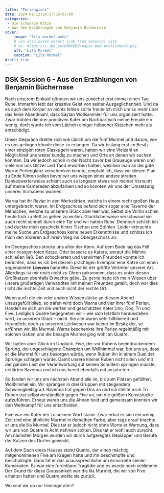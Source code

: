```yaml
---
title: "Perlenglanz"
date: 2024-01-13T20:57:36+01:00
categories:
 - Die schwarze Katze
 - Aus den Erzählungen von Benjamin Büchernase
cover:
    image: "lila_murmel.webp"
    # can also paste direct link from external site
    # ex. https://i.ibb.co/K0HVPBd/paper-mod-profilemode.png
    alt: "Lila Murmel"
    caption: "Lila Murmel"
draft: true
---
```


## DSK Session 6 - Aus den Erzählungen von Benjamin Büchernase

Nach unserem Einkauf gönnten wir uns zunächst erst einmal einen Tag Ruhe. Immerhin lebt der kreative Geist von seiner Ausgeglichenheit. Und da es auch dem Körper an nichts fehlen sollte freute ich mich um so mehr über das feine Abendmahl, dass Saytan Wollsammler für uns organisiert hatte. Zwar trübten die drei primitiven Kater am Nachbartisch meine Freude ein wenig, doch wurde ich vom Lächeln einiger hübscher Kätzchen mehr als entschädigt.

Unser Gespräch drehte sich wie üblich um die fünf Murmel und darum, wie es uns gelingen könnte diese zu erlangen. Da wir bislang erst im Besitz einer einzigen roten Glaskugeln waren, hatten wir eine Vielzahl an Möglichkeit uns weiter kundig zu machen und Orte an denen wir suchen konnten. Da wir jedoch schon in der Nacht zuvor bei Grauauge waren und viele von uns Glitzer und Tand erworben hatten, welchen man an die gute Warne Perlenglanz verschenken konnte, empfahl ich, dass wir diesen Plan zu Ende führen sollen bevor wir uns wegen eines andere streiten. Dankeswerterweise scheint auch so langsam etwas von meiner Vernunft auf meine Kameraden abzufärben und so konnten wir uns der Umsetzung unseres Vorhabens widmen.

Warna hat ihr Revier in den Werkstätten, welche in einem recht großen Haus untergebracht waren. Im Erdgeschoss befand sich sogar eine Taverne der Menschen, welche zu unserem Glück aber leer war. Selbst die Wirtin schien heute früh zu Bett zu gehen zu wollen. Glücklicherweise verschwand sie auch recht schnell durch eine Tür und wir hatten Ruhe. Dennoch schlich ich und duckte mich geschickt hinter Tischen und Stühlen. Leider erbrachte meine Suche um Erdgeschoss keine neuen Erkenntnisse und schloss ich mich den anderen auf ihrem Weg ins Obergeschoss an.

Im Obergeschoss stocke uns allen der Atem. Auf dem Bode lag das Fell einer riesigen toten Katze. Oder bessere es Katers, worauf die Mähne schließen ließ. Den schockierten und verwirrten Freunden konnte ich berichten, dass es ich bei diesem prächtigen Exemplar eine Katze um einen sogenannten **Löwvon** handelte. Diese ist der größte Vertreter unserer Art. Allerdings ist mir noch nicht zu Ohren gekommen, dass es unter diesen Großkatzen ebenfalls Erwachte gäbe. Zu gerne hätte ich mein Wissen über unsere großartigen Verwandten mit meinen Freunden geteilt, doch war dies nicht die rechte Zeit und auch nicht der rechte Ort. 

Wenn auch die ein oder andere Wissenslücke an diesem Abend unausgefüllt blieb, so trafen wird doch Warna und vier ihrer fünf Perlen. Handelt es sich um die werten und geschätzten Kater Uno, Dos, Tri und Five. Lediglich Quatre begegneten wir – wie sich letztlich herausstellen wird, zu unserem Glück – nicht. Sie alle waren sehr hilfsbereit und freundlich, doch zu unserem Leidwesen war keiner im Besitz der, so erführen wir, lila Murmel. Warna beschenkte ihre Perlen regelmäßig mit solchen Gaben und die besagte Murmel ging wohl an Quatre.

Wir hatten aber Glück im Unglück. Five, der vor Rubens beeindruckendem Sprung, der ungeschlagene Champion um Wollhimmel war, bot uns an, dass er die Murmel für uns besorgen würde, wenn Ruben ihn in einem Duel der Sprünge schlagen würde. Damit unsere kleiner Ruben nicht allein und mit der ganzen Last der Verantwortung auf seinen Schultern springen musste, erklärten Ravenna und ich uns bereit ebenfalls mit anzutreten. 

So fanden wir uns am nächsten Abend alle im, bis zum Platzen gefüllten, Wollhimmel ein. Wir sprangen in drei Gruppen mit steigendem Schwierigkeitsgrad. Ravenna trat gegen Dos an und ich stellte mich Tri. Ruben trat selbstverständlich gegen Five an, um die größten Kunststücke aufzuführen. Erneut waren uns die Ahnen hold und gemeinsam konnten wir den Wettkampf für uns entscheiden. 

Five war ein Kater der zu seinem Wort stand. Zwar erbat er sich ein wenig Zeit und eine ähnliche Murmel in derselben Farbe, aber tags drauf brachte er uns die lila Murmel. Dies tat er jedoch nicht ohne Worte er Warnung, dass wir uns von Quatre in Acht nehmen sollten. Dies tat er wohl auch zurecht. Am nächsten Morgen wurden wir durch aufgeregtes Geplapper und Gerufe der Katzen des Dorfes geweckt.

Auf dem Dach eines Hauses stand Quatre, der einen mächtig mitgenommenen Five am Kragen hatte und ihn beschimpfte und beschuldigte. Dann tat er das unaussprechliche um ermordete seinen Kameraden. Es war eine furchtbare Tragödie und es wurde noch schlimmer. Der Grund für diese Grausamkeit war die lila Murmel, die wir von Five erhalten hatten und Quatre wollte sie zurück.

Wo sind wir da nur hineingeraten?
